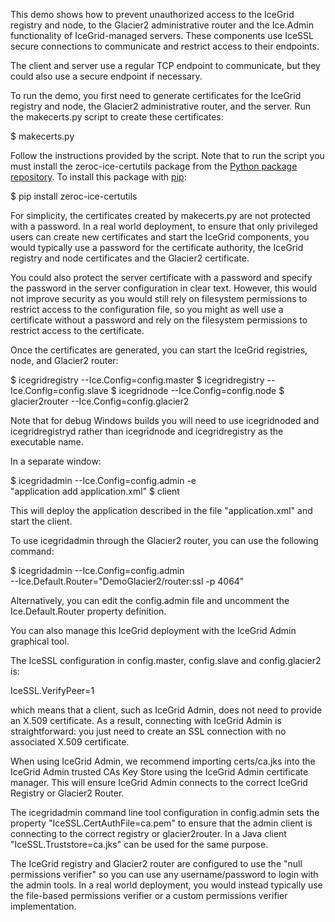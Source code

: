This demo shows how to prevent unauthorized access to the IceGrid
registry and node, to the Glacier2 administrative router and the
Ice.Admin functionality of IceGrid-managed servers. These components
use IceSSL secure connections to communicate and restrict access to
their endpoints.

The client and server use a regular TCP endpoint to communicate, but
they could also use a secure endpoint if necessary.

To run the demo, you first need to generate certificates for the
IceGrid registry and node, the Glacier2 administrative router, and the
server. Run the makecerts.py script to create these certificates:

$ makecerts.py

Follow the instructions provided by the script. Note that to run the
script you must install the zeroc-ice-certutils package from the
[Python package repository](https://pypi.python.org/pypi). To install
this package with [pip](https://pip.pypa.io):

$ pip install zeroc-ice-certutils

For simplicity, the certificates created by makecerts.py are not
protected with a password. In a real world deployment, to ensure that
only privileged users can create new certificates and start the
IceGrid components, you would typically use a password for the
certificate authority, the IceGrid registry and node certificates and
the Glacier2 certificate.

You could also protect the server certificate with a password and
specify the password in the server configuration in clear text.
However, this would not improve security as you would still rely on
filesystem permissions to restrict access to the configuration file,
so you might as well use a certificate without a password and rely on
the filesystem permissions to restrict access to the certificate.

Once the certificates are generated, you can start the IceGrid
registries, node, and Glacier2 router:

$ icegridregistry --Ice.Config=config.master
$ icegridregistry --Ice.Config=config.slave
$ icegridnode --Ice.Config=config.node
$ glacier2router --Ice.Config=config.glacier2

Note that for debug Windows builds you will need to use icegridnoded
and icegridregistryd rather than icegridnode and icegridregistry as
the executable name.

In a separate window:

$ icegridadmin --Ice.Config=config.admin -e \
    "application add application.xml"
$ client

This will deploy the application described in the file
"application.xml" and start the client.

To use icegridadmin through the Glacier2 router, you can use the
following command:

$ icegridadmin --Ice.Config=config.admin \
  --Ice.Default.Router="DemoGlacier2/router:ssl -p 4064"

Alternatively, you can edit the config.admin file and uncomment the
Ice.Default.Router property definition.

You can also manage this IceGrid deployment with the IceGrid Admin
graphical tool.

The IceSSL configuration in config.master, config.slave and
config.glacier2 is:

IceSSL.VerifyPeer=1

which means that a client, such as IceGrid Admin, does not need to
provide an X.509 certificate. As a result, connecting with IceGrid
Admin is straightforward: you just need to create an SSL connection
with no associated X.509 certificate.

When using IceGrid Admin, we recommend importing certs/ca.jks into the
IceGrid Admin trusted CAs Key Store using the IceGrid Admin
certificate manager. This will ensure IceGrid Admin connects to the
correct IceGrid Registry or Glacier2 Router.

The icegridadmin command line tool configuration in config.admin sets
the property "IceSSL.CertAuthFile=ca.pem" to ensure that the admin
client is connecting to the correct registry or glacier2router. In a
Java client "IceSSL.Truststore=ca.jks" can be used for the same
purpose.

The IceGrid registry and Glacier2 router are configured to use the
"null permissions verifier" so you can use any username/password to
login with the admin tools. In a real world deployment, you would
instead typically use the file-based permissions verifier or a custom
permissions verifier implementation.

